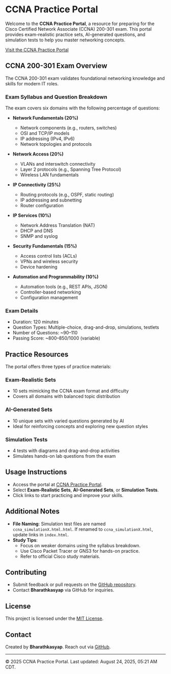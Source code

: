 # CCNA Practice Portal

Welcome to the **CCNA Practice Portal**, a resource for preparing for the Cisco Certified Network Associate (CCNA) 200-301 exam. This portal provides exam-realistic practice sets, AI-generated questions, and simulation tests to help you master networking concepts.

[Visit the CCNA Practice Portal](https://bharathkasyap.github.io/CCNA_Practice_Questions/index.html)

## CCNA 200-301 Exam Overview

The CCNA 200-301 exam validates foundational networking knowledge and skills for modern IT roles.

### Exam Syllabus and Question Breakdown

The exam covers six domains with the following percentage of questions:

- **Network Fundamentals (20%)**
  - Network components (e.g., routers, switches)
  - OSI and TCP/IP models
  - IP addressing (IPv4, IPv6)
  - Network topologies and protocols

- **Network Access (20%)**
  - VLANs and interswitch connectivity
  - Layer 2 protocols (e.g., Spanning Tree Protocol)
  - Wireless LAN fundamentals

- **IP Connectivity (25%)**
  - Routing protocols (e.g., OSPF, static routing)
  - IP addressing and subnetting
  - Router configuration

- **IP Services (10%)**
  - Network Address Translation (NAT)
  - DHCP and DNS
  - SNMP and syslog

- **Security Fundamentals (15%)**
  - Access control lists (ACLs)
  - VPNs and wireless security
  - Device hardening

- **Automation and Programmability (10%)**
  - Automation tools (e.g., REST APIs, JSON)
  - Controller-based networking
  - Configuration management

### Exam Details
- Duration: 120 minutes
- Question Types: Multiple-choice, drag-and-drop, simulations, testlets
- Number of Questions: ~90–110
- Passing Score: ~800–850/1000 (variable)

## Practice Resources

The portal offers three types of practice materials:

### Exam-Realistic Sets
- 10 sets mimicking the CCNA exam format and difficulty
- Covers all domains with balanced topic distribution

### AI-Generated Sets
- 10 unique sets with varied questions generated by AI
- Ideal for reinforcing concepts and exploring new question styles

### Simulation Tests
- 4 tests with diagrams and drag-and-drop activities
- Simulates hands-on lab questions from the exam

## Usage Instructions
- Access the portal at [CCNA Practice Portal](https://bharathkasyap.github.io/CCNA_Practice_Questions/index.html).
- Select **Exam-Realistic Sets**, **AI-Generated Sets**, or **Simulation Tests**.
- Click links to start practicing and improve your skills.

## Additional Notes
- **File Naming**: Simulation test files are named `ccna_simulationX.html.html`. If renamed to `ccna_simulationX.html`, update links in `index.html`.
- **Study Tips**:
  - Focus on weaker domains using the syllabus breakdown.
  - Use Cisco Packet Tracer or GNS3 for hands-on practice.
  - Refer to official Cisco study materials.

## Contributing
- Submit feedback or pull requests on the [GitHub repository](https://github.com/Bharathkasyap/CCNA_Practice_Questions).
- Contact **Bharathkasyap** via GitHub for inquiries.

## License
This project is licensed under the [MIT License](LICENSE).

## Contact
Created by **Bharathkasyap**. Reach out via [GitHub](https://github.com/Bharathkasyap).

---

&copy; 2025 CCNA Practice Portal. Last updated: August 24, 2025, 05:21 AM CDT.
